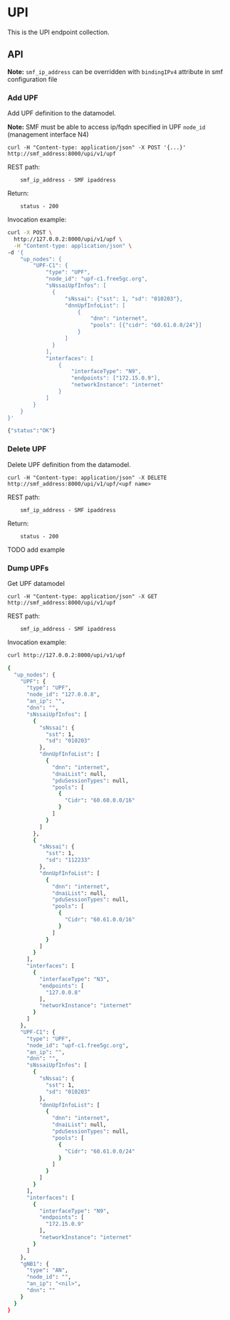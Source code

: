 # UPI

This is the UPI endpoint collection.

## API

**Note:** `smf_ip_address` can be overridden with `bindingIPv4` attribute in smf configuration file

### Add UPF

Add UPF definition to the datamodel.

**Note:** SMF must be able to access ip/fqdn specified in UPF `node_id` (management interface N4)

```
curl -H "Content-type: application/json" -X POST '{...}' http://smf_address:8000/upi/v1/upf
```

REST path:

```
    smf_ip_address - SMF ipaddress
```

Return:

```
    status - 200
```

Invocation example:

```bash
curl -X POST \
  http://127.0.0.2:8000/upi/v1/upf \
  -H "Content-type: application/json" \
-d '{
    "up_nodes": {
        "UPF-C1": {
            "type": "UPF",
            "node_id": "upf-c1.free5gc.org",
            "sNssaiUpfInfos": [
              {
                  "sNssai": {"sst": 1, "sd": "010203"},
                  "dnnUpfInfoList": [
                      {
                          "dnn": "internet",
                          "pools": [{"cidr": "60.61.0.0/24"}]
                      }
                  ]
              }
            ],
            "interfaces": [
                {
                    "interfaceType": "N9",
                    "endpoints": ["172.15.0.9"],
                    "networkInstance": "internet"
                }            
            ]
        }
    }
}'

{"status":"OK"}
```

### Delete UPF

Delete UPF definition from the datamodel.

```
curl -H "Content-type: application/json" -X DELETE http://smf_address:8000/upi/v1/upf/<upf name>
```

REST path:

```
    smf_ip_address - SMF ipaddress
```

Return:

```
    status - 200
```

TODO add example

### Dump UPFs

Get UPF datamodel

```
curl -H "Content-type: application/json" -X GET http://smf_address:8000/upi/v1/upf
```

REST path:

```
    smf_ip_address - SMF ipaddress
```

Invocation example:

```bash
curl http://127.0.0.2:8000/upi/v1/upf

{
  "up_nodes": {
    "UPF": {
      "type": "UPF",
      "node_id": "127.0.0.8",
      "an_ip": "",
      "dnn": "",
      "sNssaiUpfInfos": [
        {
          "sNssai": {
            "sst": 1,
            "sd": "010203"
          },
          "dnnUpfInfoList": [
            {
              "dnn": "internet",
              "dnaiList": null,
              "pduSessionTypes": null,
              "pools": [
                {
                  "Cidr": "60.60.0.0/16"
                }
              ]
            }
          ]
        },
        {
          "sNssai": {
            "sst": 1,
            "sd": "112233"
          },
          "dnnUpfInfoList": [
            {
              "dnn": "internet",
              "dnaiList": null,
              "pduSessionTypes": null,
              "pools": [
                {
                  "Cidr": "60.61.0.0/16"
                }
              ]
            }
          ]
        }
      ],
      "interfaces": [
        {
          "interfaceType": "N3",
          "endpoints": [
            "127.0.0.8"
          ],
          "networkInstance": "internet"
        }
      ]
    },
    "UPF-C1": {
      "type": "UPF",
      "node_id": "upf-c1.free5gc.org",
      "an_ip": "",
      "dnn": "",
      "sNssaiUpfInfos": [
        {
          "sNssai": {
            "sst": 1,
            "sd": "010203"
          },
          "dnnUpfInfoList": [
            {
              "dnn": "internet",
              "dnaiList": null,
              "pduSessionTypes": null,
              "pools": [
                {
                  "Cidr": "60.61.0.0/24"
                }
              ]
            }
          ]
        }
      ],
      "interfaces": [
        {
          "interfaceType": "N9",
          "endpoints": [
            "172.15.0.9"
          ],
          "networkInstance": "internet"
        }
      ]
    },
    "gNB1": {
      "type": "AN",
      "node_id": "",
      "an_ip": "<nil>",
      "dnn": ""
    }
  }
}

```

